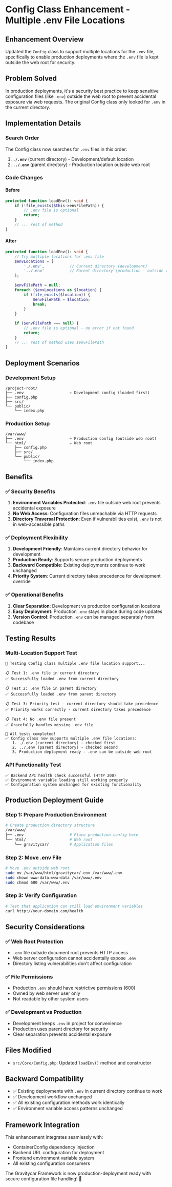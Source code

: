 # Config Class Enhancement - Multiple .env File Locations

## Enhancement Overview
Updated the `Config` class to support multiple locations for the `.env` file, specifically to enable production deployments where the `.env` file is kept outside the web root for security.

## Problem Solved
In production deployments, it's a security best practice to keep sensitive configuration files (like `.env`) outside the web root to prevent accidental exposure via web requests. The original Config class only looked for `.env` in the current directory.

## Implementation Details

### Search Order
The Config class now searches for `.env` files in this order:
1. **`./.env`** (current directory) - Development/default location
2. **`../.env`** (parent directory) - Production location outside web root

### Code Changes

#### Before
```php
protected function loadEnv(): void {
    if (!file_exists($this->envFilePath)) {
        // .env file is optional
        return;
    }
    // ... rest of method
}
```

#### After
```php
protected function loadEnv(): void {
    // Try multiple locations for .env file
    $envLocations = [
        './.env',           // Current directory (development)
        '../.env'           // Parent directory (production - outside web root)
    ];
    
    $envFilePath = null;
    foreach ($envLocations as $location) {
        if (file_exists($location)) {
            $envFilePath = $location;
            break;
        }
    }
    
    if ($envFilePath === null) {
        // .env file is optional - no error if not found
        return;
    }
    // ... rest of method uses $envFilePath
}
```

## Deployment Scenarios

### Development Setup
```
/project-root/
├── .env                    ← Development config (loaded first)
├── config.php
├── src/
└── public/
    └── index.php
```

### Production Setup
```
/var/www/
├── .env                    ← Production config (outside web root)
└── html/                   ← Web root
    ├── config.php
    ├── src/
    └── public/
        └── index.php
```

## Benefits

### ✅ Security Benefits
1. **Environment Variables Protected**: `.env` file outside web root prevents accidental exposure
2. **No Web Access**: Configuration files unreachable via HTTP requests
3. **Directory Traversal Protection**: Even if vulnerabilities exist, `.env` is not in web-accessible paths

### ✅ Deployment Flexibility
1. **Development Friendly**: Maintains current directory behavior for development
2. **Production Ready**: Supports secure production deployments
3. **Backward Compatible**: Existing deployments continue to work unchanged
4. **Priority System**: Current directory takes precedence for development override

### ✅ Operational Benefits
1. **Clear Separation**: Development vs production configuration locations
2. **Easy Deployment**: Production `.env` stays in place during code updates
3. **Version Control**: Production `.env` can be managed separately from codebase

## Testing Results

### Multi-Location Support Test
```
🧪 Testing Config class multiple .env file location support...

📋 Test 1: .env file in current directory
✅ Successfully loaded .env from current directory

📋 Test 2: .env file in parent directory  
✅ Successfully loaded .env from parent directory

📋 Test 3: Priority test - current directory should take precedence
✅ Priority works correctly - current directory takes precedence

📋 Test 4: No .env file present
✅ Gracefully handles missing .env file

🎯 All tests completed!
✅ Config class now supports multiple .env file locations:
   1. ./.env (current directory) - checked first
   2. ../.env (parent directory) - checked second
   3. Production deployment ready - .env can be outside web root
```

### API Functionality Test
```
✅ Backend API health check successful (HTTP 200)
✅ Environment variable loading still working properly
✅ Configuration system unchanged for existing functionality
```

## Production Deployment Guide

### Step 1: Prepare Production Environment
```bash
# Create production directory structure
/var/www/
├── .env                    # Place production config here
└── html/                   # Web root
    └── gravitycar/         # Application files
```

### Step 2: Move .env File
```bash
# Move .env outside web root
sudo mv /var/www/html/gravitycar/.env /var/www/.env
sudo chown www-data:www-data /var/www/.env
sudo chmod 600 /var/www/.env
```

### Step 3: Verify Configuration
```bash
# Test that application can still load environment variables
curl http://your-domain.com/health
```

## Security Considerations

### ✅ Web Root Protection
- `.env` file outside document root prevents HTTP access
- Web server configuration cannot accidentally expose `.env`
- Directory listing vulnerabilities don't affect configuration

### ✅ File Permissions
- Production `.env` should have restrictive permissions (600)
- Owned by web server user only
- Not readable by other system users

### ✅ Development vs Production
- Development keeps `.env` in project for convenience
- Production uses parent directory for security
- Clear separation prevents accidental exposure

## Files Modified
- `src/Core/Config.php`: Updated `loadEnv()` method and constructor

## Backward Compatibility
- ✅ Existing deployments with `.env` in current directory continue to work
- ✅ Development workflow unchanged
- ✅ All existing configuration methods work identically
- ✅ Environment variable access patterns unchanged

## Framework Integration
This enhancement integrates seamlessly with:
- ContainerConfig dependency injection
- Backend URL configuration for deployment
- Frontend environment variable system
- All existing configuration consumers

The Gravitycar Framework is now production-deployment ready with secure configuration file handling! 🚀
